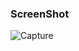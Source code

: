 
### ScreenShot
![Capture](https://user-images.githubusercontent.com/38730778/219613071-54726cfc-16ad-41de-9c81-831317203a6a.JPG)
